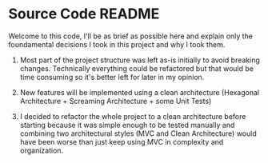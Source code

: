 # Source Code README

Welcome to this code, I'll be as brief as possible here and explain only the foundamental decisions I took in this project and why I took them.

1. Most part of the project structure was left as-is initially to avoid breaking changes. Technically everything could be refactored but that would be time consuming so it's better left for later in my opinion.

2. New features will be implemented using a clean architecture (Hexagonal Architecture + Screaming Architecture + some Unit Tests)

3. I decided to refactor the whole project to a clean architecture before starting because it was simple enough to be tested manually and combining two architectural styles (MVC and Clean Architecture) would have been worse than just keep using MVC in complexity and organization.